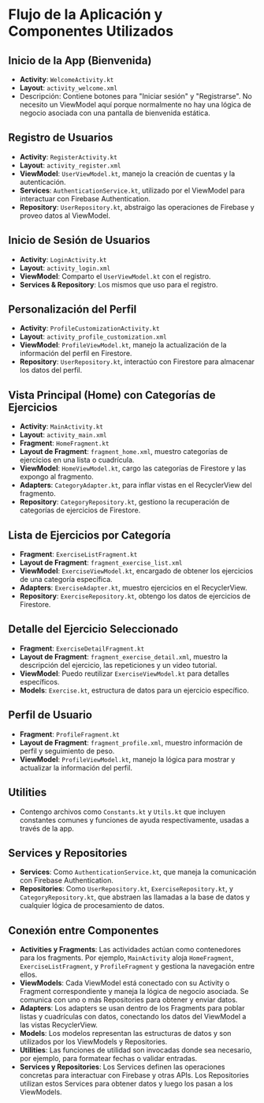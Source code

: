 # Flujo de la Aplicación y Componentes Utilizados

## Inicio de la App (Bienvenida)

- **Activity**: `WelcomeActivity.kt`
- **Layout**: `activity_welcome.xml`
- Descripción: Contiene botones para "Iniciar sesión" y "Registrarse". No necesito un ViewModel aquí porque normalmente no hay una lógica de negocio asociada con una pantalla de bienvenida estática.

## Registro de Usuarios

- **Activity**: `RegisterActivity.kt`
- **Layout**: `activity_register.xml`
- **ViewModel**: `UserViewModel.kt`, manejo la creación de cuentas y la autenticación.
- **Services**: `AuthenticationService.kt`, utilizado por el ViewModel para interactuar con Firebase Authentication.
- **Repository**: `UserRepository.kt`, abstraigo las operaciones de Firebase y proveo datos al ViewModel.

## Inicio de Sesión de Usuarios

- **Activity**: `LoginActivity.kt`
- **Layout**: `activity_login.xml`
- **ViewModel**: Comparto el `UserViewModel.kt` con el registro.
- **Services & Repository**: Los mismos que uso para el registro.

## Personalización del Perfil

- **Activity**: `ProfileCustomizationActivity.kt`
- **Layout**: `activity_profile_customization.xml`
- **ViewModel**: `ProfileViewModel.kt`, manejo la actualización de la información del perfil en Firestore.
- **Repository**: `UserRepository.kt`, interactúo con Firestore para almacenar los datos del perfil.

## Vista Principal (Home) con Categorías de Ejercicios

- **Activity**: `MainActivity.kt`
- **Layout**: `activity_main.xml`
- **Fragment**: `HomeFragment.kt`
- **Layout de Fragment**: `fragment_home.xml`, muestro categorías de ejercicios en una lista o cuadrícula.
- **ViewModel**: `HomeViewModel.kt`, cargo las categorías de Firestore y las expongo al fragmento.
- **Adapters**: `CategoryAdapter.kt`, para inflar vistas en el RecyclerView del fragmento.
- **Repository**: `CategoryRepository.kt`, gestiono la recuperación de categorías de ejercicios de Firestore.

## Lista de Ejercicios por Categoría

- **Fragment**: `ExerciseListFragment.kt`
- **Layout de Fragment**: `fragment_exercise_list.xml`
- **ViewModel**: `ExerciseViewModel.kt`, encargado de obtener los ejercicios de una categoría específica.
- **Adapters**: `ExerciseAdapter.kt`, muestro ejercicios en el RecyclerView.
- **Repository**: `ExerciseRepository.kt`, obtengo los datos de ejercicios de Firestore.

## Detalle del Ejercicio Seleccionado

- **Fragment**: `ExerciseDetailFragment.kt`
- **Layout de Fragment**: `fragment_exercise_detail.xml`, muestro la descripción del ejercicio, las repeticiones y un video tutorial.
- **ViewModel**: Puedo reutilizar `ExerciseViewModel.kt` para detalles específicos.
- **Models**: `Exercise.kt`, estructura de datos para un ejercicio específico.

## Perfil de Usuario

- **Fragment**: `ProfileFragment.kt`
- **Layout de Fragment**: `fragment_profile.xml`, muestro información de perfil y seguimiento de peso.
- **ViewModel**: `ProfileViewModel.kt`, manejo la lógica para mostrar y actualizar la información del perfil.

## Utilities

- Contengo archivos como `Constants.kt` y `Utils.kt` que incluyen constantes comunes y funciones de ayuda respectivamente, usadas a través de la app.

## Services y Repositories

- **Services**: Como `AuthenticationService.kt`, que maneja la comunicación con Firebase Authentication.
- **Repositories**: Como `UserRepository.kt`, `ExerciseRepository.kt`, y `CategoryRepository.kt`, que abstraen las llamadas a la base de datos y cualquier lógica de procesamiento de datos.

## Conexión entre Componentes

- **Activities y Fragments**: Las actividades actúan como contenedores para los fragments. Por ejemplo, `MainActivity` aloja `HomeFragment`, `ExerciseListFragment`, y `ProfileFragment` y gestiona la navegación entre ellos.
- **ViewModels**: Cada ViewModel está conectado con su Activity o Fragment correspondiente y maneja la lógica de negocio asociada. Se comunica con uno o más Repositories para obtener y enviar datos.
- **Adapters**: Los adapters se usan dentro de los Fragments para poblar listas y cuadrículas con datos, conectando los datos del ViewModel a las vistas RecyclerView.
- **Models**: Los modelos representan las estructuras de datos y son utilizados por los ViewModels y Repositories.
- **Utilities**: Las funciones de utilidad son invocadas donde sea necesario, por ejemplo, para formatear fechas o validar entradas.
- **Services y Repositories**: Los Services definen las operaciones concretas para interactuar con Firebase y otras APIs. Los Repositories utilizan estos Services para obtener datos y luego los pasan a los ViewModels.
